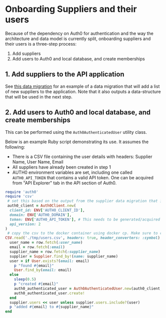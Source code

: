 # Onboarding Suppliers and their users

Because of the dependency on Auth0 for authentication and the way the
architecture and data model is currently split, onboarding suppliers and their
users is a three-step process:

  1. Add suppliers
  2. Add users to Auth0 and local database, and create memberships

## 1. Add suppliers to the API application

See [this data migration](dbdata_migrate/20180927100810_seed_agreements_for_october_suppliers.rb)
for an example of a data migration that will add a list of new suppliers to
the application. Note that it also outputs a data-structure that will be used
in the next step.

## 2. Add users to Auth0 and local database, and create memberships

This can be performed using the `Auth0AuthenticatedUser` utility class.

Below is an example Ruby script demonstrating its use. It assumes the following:
- There is a CSV file containing the user details with headers: Supplier Name,
  User Name, Email
- All suppliers have already been created in step 1
- AUTH0 environment variables are set, including one called `AUTH0_API_TOKEN`
  that contains a valid API token. One can be acquired from "API Explorer" tab
  in the API section of Auth0.

```ruby
require 'auth0'
require 'csv'
 # set this based on the output from the supplier data migration that is run on the API
 auth0_client = Auth0Client.new(
  client_id: ENV['AUTH0_CLIENT_ID'],
  domain: ENV['AUTH0_DOMAIN'],
  token: ENV['AUTH0_API_TOKEN'], # This needs to be generated/acquired from Auth0
  api_version: 2
)
 # copy the csv to the docker container using docker cp. Make sure to cleanup after!
CSV.read('./tmp/users.csv', headers: true, header_converters: :symbol).each do |row|
  user_name = row.fetch(:user_name)
  email = row.fetch(:email)
  supplier_name = row.fetch(:supplier_name)
  supplier = Supplier.find_by!(name: supplier_name)
  user = if User.exists?(email: email)
    p "found #{email}"
    User.find_by(email: email)
  else
    sleep(0.5)
    p "created #{email}"
    auth0_authenticated_user = Auth0AuthenticatedUser.new(auth0_client, user_name, email, supplier_name, supplier.id)
    auth0_authenticated_user.create!
  end
  supplier.users << user unless supplier.users.include?(user)
  p "added #{email} to #{supplier_name}"
end
```
